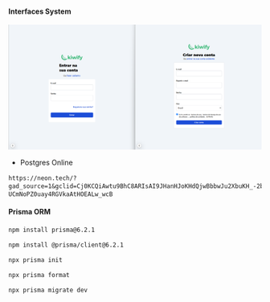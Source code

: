 #### Interfaces System

<img src="./screens/page1.png" alt="">

* Postgres Online
``` 
https://neon.tech/?gad_source=1&gclid=Cj0KCQiAwtu9BhC8ARIsAI9JHanHJoKHdQjwBbbwJu2XbuKH_-2bVUMbR7pNkf-UCmNoPZ0uay4RGVkaAtHOEALw_wcB
```

#### Prisma ORM

```  
npm install prisma@6.2.1
```

```
npm install @prisma/client@6.2.1
```

```
npx prisma init
```

```
npx prisma format
```

```
npx prisma migrate dev
```